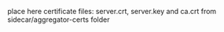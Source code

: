 place here certificate files: server.crt, server.key and ca.crt 
from sidecar/aggregator-certs folder
